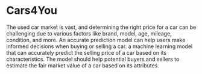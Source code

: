 # Cars4You
The used car market is vast, and determining the right price for a car can be challenging due to various factors like brand, model, age, mileage, condition, and more. An accurate prediction model can help users make informed decisions when buying or selling a car.
a machine learning model that can accurately predict the selling price of a car based on its characteristics. The model should help potential buyers and sellers to estimate the fair market value of a car based on its attributes.
